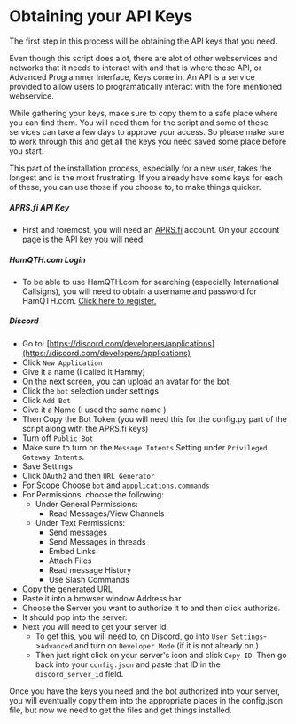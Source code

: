 # Obtaining your API Keys

The first step in this process will be obtaining the API keys that you need. 

Even though this script does alot, there are alot of other webservices and networks that it needs to interact with and that is where these API, or Advanced Programmer Interface, Keys come in. An API is a service provided to allow users to programatically interact with the fore mentioned webservice.

While gathering your keys, make sure to copy them to a safe place where you can find them. You will need them for the script and some of these services can take a few days to approve your access. So please make sure to work through this and get all the keys you need saved some place before you start.

This part of the installation process, especially for a new user, takes the longest and is the most frustrating. If you already have some keys for each of these, you can use those if you choose to, to make things quicker.

##### APRS.fi API Key
* First and foremost, you will need an [APRS.fi](https://aprs.fi) account. On your account page is the API key you will need.
  
##### HamQTH.com Login
* To be able to use HamQTH.com for searching (especially International Callsigns), you will need to obtain a username and password for HamQTH.com. [Click here to register.](https://www.hamqth.com/register.php)

##### Discord

* Go to: [https://discord.com/developers/applications](https://discord.com/developers/applications)
* Click ```New Application```
* Give it a name (I called it Hammy)
* On the next screen, you can upload an avatar for the bot.
* Click the ```bot``` selection under settings
* Click ```Add Bot```
* Give it a Name (I used the same name )
* Then Copy the Bot Token (you will need this for the config.py part of the script along with the APRS.fi keys)
* Turn off ```Public Bot```
* Make sure to turn on the ```Message Intents``` Setting under ```Privileged Gateway Intents```.
* Save Settings
* Click ```OAuth2``` and then ```URL Generator```
* For Scope Choose ```bot``` and ```appplications.commands```
* For Permissions, choose the following:
    - Under General Permissions:
        - Read Messages/View Channels
    - Under Text Permissions:
        - Send messages
        - Send Messages in threads
        - Embed Links
        - Attach Files
        - Read message History
        - Use Slash Commands
* Copy the generated URL
* Paste it into a browser window Address bar
* Choose the Server you want to authorize it to and then click authorize.
* It should pop into the server.
* Next you will need to get your server id.
  * To get this, you will need to, on Discord, go into ```User Settings```->```Advanced``` and turn on ```Developer Mode``` (if it is not already on.)
  * Then just right click on your server's icon and click ```Copy ID```. Then go back into your ```config.json``` and paste that ID in the ```discord_server_id``` field.

Once you have the keys you need and the bot authorized into your server, you will eventually copy them into the appropriate places in the config.json file, but now we need to get the files and get things installed.